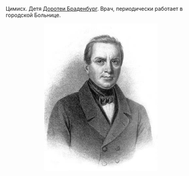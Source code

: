Цимисх. Детя [Доротеи Браденбург](<Доротея Фредерика Браденбург.md>). Врач, периодически работает в городской Больнице.

<p align="center"><img src='/Портрет/Николай.jpg' width="300"></p>
